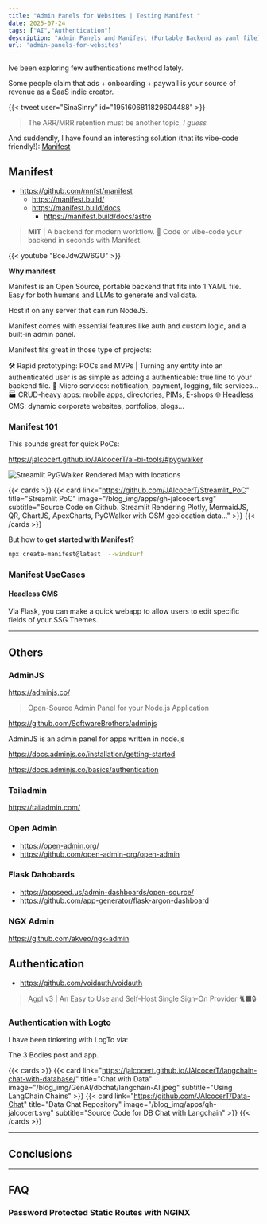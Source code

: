 ```yaml
---
title: "Admin Panels for Websites | Testing Manifest "
date: 2025-07-24
tags: ["AI","Authentication"]
description: "Admin Panels and Manifest (Portable Backend as yaml file)"
url: 'admin-panels-for-websites'
---
```


Ive been exploring few authentications method lately.

Some people claim that ads + onboarding + paywall is your source of revenue as a SaaS indie creator.

{{< tweet user="SinaSinry" id="1951606811829604488" >}}

<!-- 
https://x.com/SinaSinry/status/1951606811829604488?t=jRvoxV9sxOPDvFHh89HF5w&s=35 -->

> The ARR/MRR retention must be another topic, *I guess*

And suddendly, I have found an interesting solution (that its vibe-code friendly!): [Manifest](#manifest)

## Manifest

* https://github.com/mnfst/manifest
    * https://manifest.build/
    * https://manifest.build/docs
        * https://manifest.build/docs/astro

> **MIT** | A backend for modern workflow. 🦚 Code or vibe-code your backend in seconds with Manifest.

<!-- https://www.youtube.com/watch?v=BceJdw2W6GU -->

{{< youtube "BceJdw2W6GU" >}}


**Why manifest**

Manifest is an Open Source, portable backend that fits into 1 YAML file. Easy for both humans and LLMs to generate and validate.

Host it on any server that can run NodeJS.

Manifest comes with essential features like auth and custom logic, and a built-in admin panel.

Manifest fits great in those type of projects:

🛠️ Rapid prototyping: POCs and MVPs | Turning any entity into an authenticated user is as simple as adding a authenticable: true line to your backend file.
🧩 Micro services: notification, payment, logging, file services...
🏭 CRUD-heavy apps: mobile apps, directories, PIMs, E-shops
🌐 Headless CMS: dynamic corporate websites, portfolios, blogs...

### Manifest 101

This sounds great for quick PoCs:

https://jalcocert.github.io/JAlcocerT/ai-bi-tools/#pygwalker

![Streamlit PyGWalker Rendered Map with locations](/blog_img/apps/streamlit/st_pygwalker_map.png)

{{< cards >}}
  {{< card link="https://github.com/JAlcocerT/Streamlit_PoC" title="Streamlit PoC" image="/blog_img/apps/gh-jalcocert.svg" subtitle="Source Code on Github. Streamlit Rendering Plotly, MermaidJS, QR, ChartJS, ApexCharts, PyGWalker with OSM geolocation data..." >}}
{{< /cards >}}

But how to **get started with Manifest**?


```sh
npx create-manifest@latest  --windsurf
```

### Manifest UseCases

#### Headless CMS

Via Flask, you can make a quick webapp to allow users to edit specific fields of your SSG Themes.

---

## Others

### AdminJS

https://adminjs.co/

> Open-Source Admin Panel for your Node.js Application

https://github.com/SoftwareBrothers/adminjs

AdminJS is an admin panel for apps written in node.js

https://docs.adminjs.co/installation/getting-started

https://docs.adminjs.co/basics/authentication

### Tailadmin

https://tailadmin.com/

### Open Admin

* https://open-admin.org/
* https://github.com/open-admin-org/open-admin

### Flask Dahobards

* https://appseed.us/admin-dashboards/open-source/
* https://github.com/app-generator/flask-argon-dashboard


###  NGX Admin

https://github.com/akveo/ngx-admin

## Authentication

* https://github.com/voidauth/voidauth

> Agpl v3 | An Easy to Use and Self-Host Single Sign-On Provider 🐈‍⬛🔒

### Authentication with Logto

I have been tinkering with LogTo via:

The 3 Bodies post and app.


{{< cards >}}
  {{< card link="https://jalcocert.github.io/JAlcocerT/langchain-chat-with-database/" title="Chat with Data" image="/blog_img/GenAI/dbchat/langchain-AI.jpeg" subtitle="Using LangChain Chains" >}}
  {{< card link="https://github.com/JAlcocerT/Data-Chat" title="Data Chat Repository" image="/blog_img/apps/gh-jalcocert.svg" subtitle="Source Code for DB Chat with Langchain" >}}
{{< /cards >}}


---

## Conclusions


---

## FAQ

### Password Protected Static Routes with NGINX 